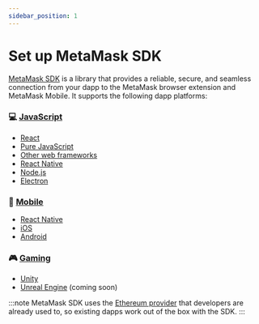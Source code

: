 ```yaml
---
sidebar_position: 1
---
```


# Set up MetaMask SDK

[MetaMask SDK](../../../concepts/sdk.md) is a library that provides a reliable, secure, and seamless
connection from your dapp to the MetaMask browser extension and MetaMask Mobile.
It supports the following dapp platforms:

<div class="cards">
  <div class="card">
    <div class="card__header">
      <h3>💻 <a href="javascript">JavaScript</a></h3>
    </div>
    <div class="card__body">
      <ul>
        <li><a href="javascript/react">React</a></li>
        <li><a href="javascript/pure-js">Pure JavaScript</a></li>
        <li><a href="javascript/other-web-frameworks">Other web frameworks</a></li>
        <li><a href="javascript/react-native">React Native</a></li>
        <li><a href="javascript/nodejs">Node.js</a></li>
        <li><a href="javascript/electron">Electron</a></li>
      </ul>
    </div>
  </div>
  <div class="card">
    <div class="card__header">
      <h3>📱 <a href="mobile">Mobile</a></h3>
    </div>
    <div class="card__body">
      <ul>
        <li><a href="javascript/react-native">React Native</a></li>
        <li><a href="mobile/ios">iOS</a></li>
        <li><a href="mobile/android">Android</a></li>
      </ul>
    </div>
  </div>
  <div class="card">
    <div class="card__header">
      <h3>🎮 <a href="gaming">Gaming</a></h3>
    </div>
    <div class="card__body">
      <ul>
        <li><a href="gaming/unity">Unity</a></li>
        <li><a href="gaming/unreal-engine">Unreal Engine</a> (coming soon)</li>
      </ul>
    </div>
  </div>
</div>

:::note
MetaMask SDK uses the [Ethereum provider](../../../reference/provider-api.md) that developers are
already used to, so existing dapps work out of the box with the SDK.
:::
